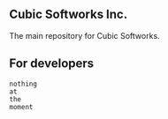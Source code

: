 ## Cubic Softworks Inc.

The main repository for Cubic Softworks.

## For developers

```
nothing
at
the
moment
```
